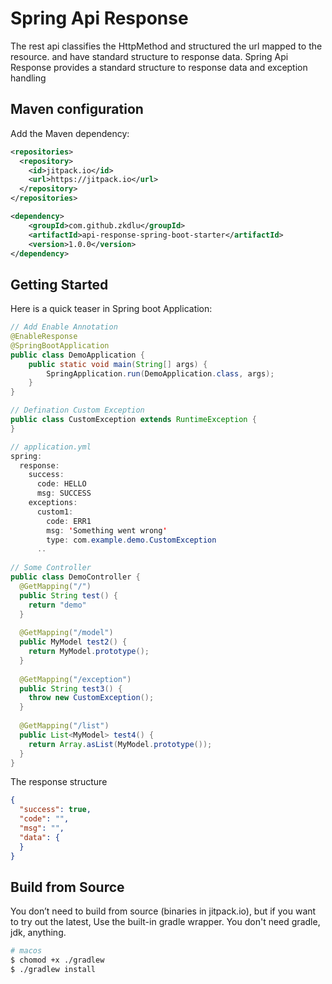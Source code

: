 # Spring Api Response
The rest api classifies the HttpMethod and structured the url mapped to the resource. and have standard structure to response data.
Spring Api Response provides a standard structure to response data and exception handling 

## Maven configuration
Add the Maven dependency:
```xml
<repositories>
  <repository>
    <id>jitpack.io</id>
    <url>https://jitpack.io</url>
  </repository>
</repositories>

<dependency>
    <groupId>com.github.zkdlu</groupId>
    <artifactId>api-response-spring-boot-starter</artifactId>
    <version>1.0.0</version>
</dependency>
```

## Getting Started
Here is a quick teaser in Spring boot Application:

```java
// Add Enable Annotation
@EnableResponse
@SpringBootApplication
public class DemoApplication {
    public static void main(String[] args) {
        SpringApplication.run(DemoApplication.class, args);
    }
}

// Defination Custom Exception
public class CustomException extends RuntimeException {
}

// application.yml
spring:
  response:
    success:
      code: HELLO
      msg: SUCCESS
    exceptions:
      custom1:
        code: ERR1
        msg: 'Something went wrong'
        type: com.example.demo.CustomException
      ..
      
// Some Controller
public class DemoController {
  @GetMapping("/")
  public String test() {
    return "demo"
  }
  
  @GetMapping("/model")
  public MyModel test2() {
    return MyModel.prototype();
  }
  
  @GetMapping("/exception")
  public String test3() {
    throw new CustomException();
  }
  
  @GetMapping("/list")
  public List<MyModel> test4() {
    return Array.asList(MyModel.prototype()); 
  }
}
```

The response structure
```json
{
  "success": true,
  "code": "",
  "msg": "",
  "data": {
  }
}
```

## Build from Source
You don’t need to build from source (binaries in jitpack.io), but if you want to try out the latest, Use the built-in gradle wrapper. You don't need gradle, jdk, anything.

```bash
# macos
$ chomod +x ./gradlew
$ ./gradlew install
```

